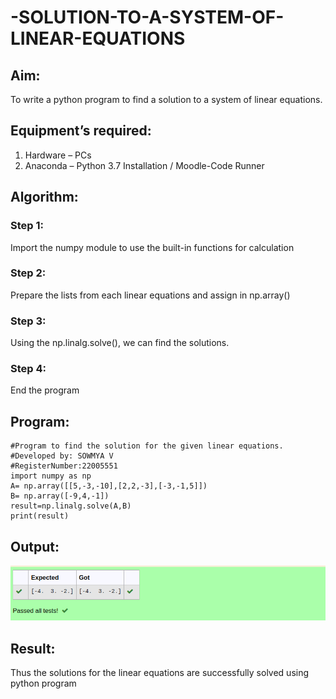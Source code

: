 # -SOLUTION-TO-A-SYSTEM-OF-LINEAR-EQUATIONS
## Aim:
To write a python program to find a solution to a system of linear equations.
## Equipment’s required:
1. 	Hardware – PCs
2. 	Anaconda – Python 3.7 Installation / Moodle-Code Runner
## Algorithm:
### Step 1: 
Import the numpy module to use the built-in functions for calculation
### Step 2: 
Prepare the lists from each linear equations and assign in np.array()
### Step 3: 
Using the np.linalg.solve(), we can find the solutions.
### Step 4: 
End the program
## Program:
```
#Program to find the solution for the given linear equations.
#Developed by: SOWMYA V
#RegisterNumber:22005551
import numpy as np
A= np.array([[5,-3,-10],[2,2,-3],[-3,-1,5]])
B= np.array([-9,4,-1])
result=np.linalg.solve(A,B)
print(result)
```
## Output:
!['output'](/result.png)
## Result: 
Thus the solutions for the linear equations are successfully solved using python program

